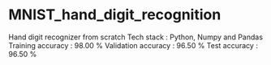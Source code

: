 # MNIST_hand_digit_recognition
Hand digit recognizer from scratch 
Tech stack : Python, Numpy and Pandas
Training accuracy : 98.00 %
Validation accuracy : 96.50 %
Test accuracy : 96.50 %
